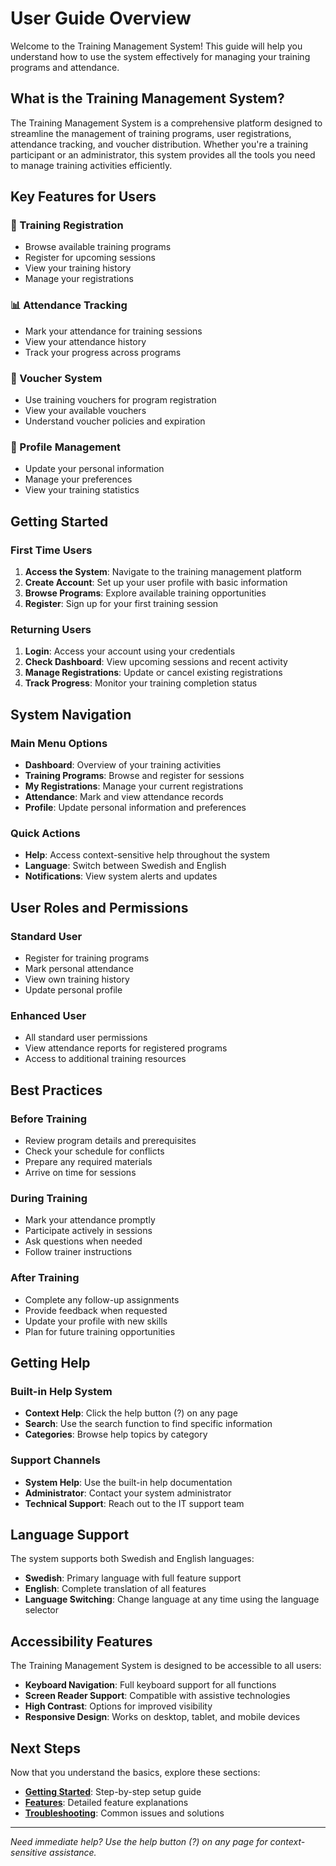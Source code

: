 # User Guide Overview

Welcome to the Training Management System! This guide will help you understand how to use the system effectively for managing your training programs and attendance.

## What is the Training Management System?

The Training Management System is a comprehensive platform designed to streamline the management of training programs, user registrations, attendance tracking, and voucher distribution. Whether you're a training participant or an administrator, this system provides all the tools you need to manage training activities efficiently.

## Key Features for Users

### 🎯 Training Registration
- Browse available training programs
- Register for upcoming sessions
- View your training history
- Manage your registrations

### 📊 Attendance Tracking
- Mark your attendance for training sessions
- View your attendance history
- Track your progress across programs

### 🎫 Voucher System
- Use training vouchers for program registration
- View your available vouchers
- Understand voucher policies and expiration

### 👤 Profile Management
- Update your personal information
- Manage your preferences
- View your training statistics

## Getting Started

### First Time Users
1. **Access the System**: Navigate to the training management platform
2. **Create Account**: Set up your user profile with basic information
3. **Browse Programs**: Explore available training opportunities
4. **Register**: Sign up for your first training session

### Returning Users
1. **Login**: Access your account using your credentials
2. **Check Dashboard**: View upcoming sessions and recent activity
3. **Manage Registrations**: Update or cancel existing registrations
4. **Track Progress**: Monitor your training completion status

## System Navigation

### Main Menu Options
- **Dashboard**: Overview of your training activities
- **Training Programs**: Browse and register for sessions
- **My Registrations**: Manage your current registrations
- **Attendance**: Mark and view attendance records
- **Profile**: Update personal information and preferences

### Quick Actions
- **Help**: Access context-sensitive help throughout the system
- **Language**: Switch between Swedish and English
- **Notifications**: View system alerts and updates

## User Roles and Permissions

### Standard User
- Register for training programs
- Mark personal attendance
- View own training history
- Update personal profile

### Enhanced User
- All standard user permissions
- View attendance reports for registered programs
- Access to additional training resources

## Best Practices

### Before Training
- Review program details and prerequisites
- Check your schedule for conflicts
- Prepare any required materials
- Arrive on time for sessions

### During Training
- Mark your attendance promptly
- Participate actively in sessions
- Ask questions when needed
- Follow trainer instructions

### After Training
- Complete any follow-up assignments
- Provide feedback when requested
- Update your profile with new skills
- Plan for future training opportunities

## Getting Help

### Built-in Help System
- **Context Help**: Click the help button (?) on any page
- **Search**: Use the search function to find specific information
- **Categories**: Browse help topics by category

### Support Channels
- **System Help**: Use the built-in help documentation
- **Administrator**: Contact your system administrator
- **Technical Support**: Reach out to the IT support team

## Language Support

The system supports both Swedish and English languages:

- **Swedish**: Primary language with full feature support
- **English**: Complete translation of all features
- **Language Switching**: Change language at any time using the language selector

## Accessibility Features

The Training Management System is designed to be accessible to all users:

- **Keyboard Navigation**: Full keyboard support for all functions
- **Screen Reader Support**: Compatible with assistive technologies
- **High Contrast**: Options for improved visibility
- **Responsive Design**: Works on desktop, tablet, and mobile devices

## Next Steps

Now that you understand the basics, explore these sections:

- **[Getting Started](getting-started.md)**: Step-by-step setup guide
- **[Features](features.md)**: Detailed feature explanations
- **[Troubleshooting](troubleshooting.md)**: Common issues and solutions

---

*Need immediate help? Use the help button (?) on any page for context-sensitive assistance.*

